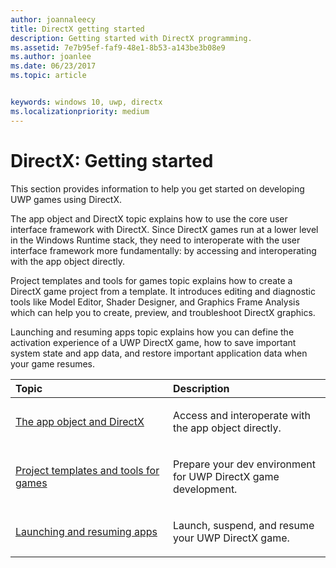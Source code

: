 ```yaml
---
author: joannaleecy
title: DirectX getting started
description: Getting started with DirectX programming.
ms.assetid: 7e7b95ef-faf9-48e1-8b53-a143be3b08e9
ms.author: joanlee
ms.date: 06/23/2017
ms.topic: article


keywords: windows 10, uwp, directx
ms.localizationpriority: medium
---
```


# DirectX: Getting started

This section provides information to help you get started on developing UWP games using DirectX. 

The app object and DirectX topic explains how to use the core user interface framework with DirectX. Since DirectX games run at a lower level in the Windows Runtime stack, they need to interoperate with the user interface framework more fundamentally: by accessing and interoperating with the app object directly.

Project templates and tools for games topic explains how to create a DirectX game project from a template. It introduces editing and diagnostic tools like Model Editor, Shader Designer, and Graphics Frame Analysis which can help you to create, preview, and troubleshoot DirectX graphics.

Launching and resuming apps topic explains how you can define the activation experience of a UWP DirectX game, how to save important system state and app data, and restore important application data 
when your game resumes.

<table>
<colgroup>
<col width="50%" />
<col width="50%" />
</colgroup>
<thead>
<tr class="header">
<th align="left">Topic</th>
<th align="left">Description</th>
</tr>
</thead>
<tbody>
<tr class="odd">
<td align="left"><p><a href="about-the-uwp-user-interface-and-directx.md">The app object and DirectX</a></p></td>
<td align="left"><p>Access and interoperate with the app object directly.</p></td>
</tr>
<tr class="even">
<td align="left"><p><a href="prepare-your-dev-environment-for-windows-store-directx-game-development.md">Project templates and tools for games</a></p></td>
<td align="left"><p>Prepare your dev environment for UWP DirectX game development.</p></td>
</tr>
<tr class="odd">
<td align="left"><p><a href="launching-and-resuming-apps-directx-and-cpp.md">Launching and resuming apps</a></p></td>
<td align="left"><p>Launch, suspend, and resume your UWP DirectX game.</p></td>
</tr>
</tbody>
</table>
